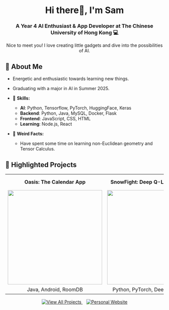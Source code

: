 <h1 align="center">Hi there👋, I'm Sam</h1>
<h3 align="center">A Year 4 AI Enthusiast & App Developer at The Chinese University of Hong Kong 💻</h3>
<p align="center">Nice to meet you! I love creating little gadgets and dive into the possibilities of AI. </p>

## 💬 About Me
- Energetic and enthusiastic towards learning new things.
- Graduating with a major in AI in Summer 2025.

- 🚀 **Skills:**
    - **AI**: Python, Tensorflow, PyTorch, HuggingFace, Keras
    - **Backend**: Python, Java, MySQL, Docker, Flask
    - **Frontend**: JavaScript, CSS, HTML
    - **Learning**: Node.js, React

- 📅 **Weird Facts:**
    - Have spent some time on learning non-Euclidean geometry and Tensor Calculus.


<!-- ## 🔭 Current Projects -->



## 🚀 Highlighted Projects

<table align="center">
  <tr>
    <th align="center">Oasis: The Calendar App</th>
    <th align="center">SnowFight: Deep Q-Learning Game</th>
    <th align="center">RegSubjer:<br>Course Registration with Autoclicker</th>
  </tr>
  <tr>
    <td align="center">
      <a href="https://github.com/ash3327/OasisPlanner" target="_blank">
        <img src="https://github.com/user-attachments/assets/a323a8c3-024d-4921-9226-ca3056a0b15e" width=300 height=300/>
      </a>
    </td>
    <td align="center">
      <a href="https://github.com/ash3327/SnowFight" target="_blank">
        <img src="https://github.com/ash3327/ash3327/assets/86100752/60f36fa1-d6fd-490b-b275-19bb1cbe9715" width=300 height=300/>
      </a>
    </td>
    <td align="center">
      <a href="https://github.com/ash3327/RegSubjer" target="_blank">
        <img src="https://github.com/user-attachments/assets/8baf9705-df8c-4380-9f41-b30560529711" width=300 height=300/>
      </a>
    </td>
  </tr>
  <tr>
    <td align="center">
      Java, Android, RoomDB
    </td>
    <td align="center">
      Python, PyTorch, Deep Q-Learning
    </td>
    <td align="center">
      Java, NTPUDPClient
    </td>
  </tr>
</table>

<div align="center">
  <a href="https://github.com/ash3327?tab=repositories&sort=stargazers" target="_blank">
    <img src="https://img.shields.io/badge/View%20All%20Projects-4285F4?style=for-the-badge&logo=github&logoColor=white" alt="View All Projects"/>
  </a>
  &nbsp;&nbsp;
  <a href="https://ash3327.github.io" target="_blank">
    <img src="https://img.shields.io/badge/Personal%20Website-FF5722?style=for-the-badge&logo=google-chrome&logoColor=white" alt="Personal Website"/>
  </a>
</div>
